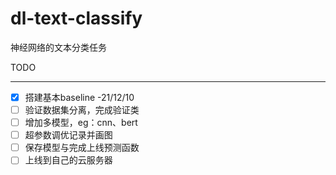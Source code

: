 # dl-text-classify
神经网络的文本分类任务

TODO

---

- [x] 搭建基本baseline -21/12/10
- [ ] 验证数据集分离，完成验证类
- [ ] 增加多模型，eg：cnn、bert
- [ ] 超参数调优记录并画图
- [ ] 保存模型与完成上线预测函数
- [ ] 上线到自己的云服务器

